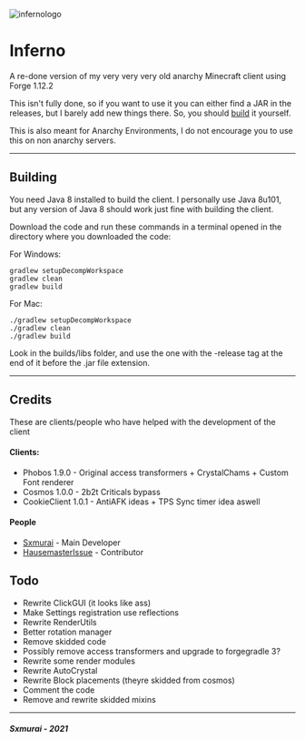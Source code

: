 ![infernologo](https://user-images.githubusercontent.com/90464553/133526203-64b11a67-e7c6-4f31-9fd1-05d9142227aa.png)
# Inferno

A re-done version of my very very very old anarchy Minecraft client using Forge 1.12.2

This isn't fully done, so if you want to use it you can either find a JAR in the releases, but I barely add new things there. So, you should [build](#building) it yourself.

This is also meant for Anarchy Environments, I do not encourage you to use this on non anarchy servers.

---

## Building

You need Java 8 installed to build the client. I personally use Java 8u101, but any version of Java 8 should work just fine with building the client.

Download the code and run these commands in a terminal opened in the directory where you downloaded the code:

For Windows:
```
gradlew setupDecompWorkspace
gradlew clean
gradlew build
```
For Mac:
```
./gradlew setupDecompWorkspace
./gradlew clean
./gradlew build
```

Look in the builds/libs folder, and use the one with the -release tag at the end of it before the .jar file extension.

---

## Credits

These are clients/people who have helped with the development of the client

#### Clients:
- Phobos 1.9.0 - Original access transformers + CrystalChams + Custom Font renderer
- Cosmos 1.0.0 - 2b2t Criticals bypass
- CookieClient 1.0.1 - AntiAFK ideas + TPS Sync timer idea aswell

#### People
- [Sxmurai](https://github.com/Sxmurai) - Main Developer
- [HausemasterIssue](https://github.com/HausemasterIssue) - Contributor

## Todo

- Rewrite ClickGUI (it looks like ass)
- Make Settings registration use reflections
- Rewrite RenderUtils
- Better rotation manager
- Remove skidded code
- Possibly remove access transformers and upgrade to forgegradle 3?
- Rewrite some render modules
- Rewrite AutoCrystal
- Rewrite Block placements (theyre skidded from cosmos)
- Comment the code
- Remove and rewrite skidded mixins

---

<h5>Sxmurai - 2021</h5>
